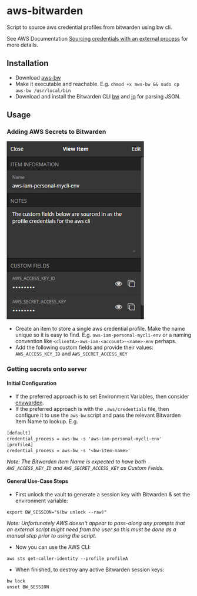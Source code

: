 # aws-bitwarden
Script to source aws credential profiles from bitwarden using bw cli.

See AWS Documentation [Sourcing credentials with an external process](https://docs.aws.amazon.com/cli/latest/userguide/cli-configure-sourcing-external.html) for more details.

## Installation
- Download [aws-bw](https://raw.githubusercontent.com/tdharris/aws-bitwarden/master/aws-bw)
- Make it executable and reachable. E.g. `chmod +x aws-bw && sudo cp aws-bw /usr/local/bin`
- Download and install the Bitwarden CLI [bw](https://github.com/bitwarden/cli#downloadinstall) and [jq](https://stedolan.github.io/jq/download/) for parsing JSON.

## Usage

### Adding AWS Secrets to Bitwarden
![](/assets/bw-item-ss.png "bitwarden item for aws-bw")
- Create an item to store a single aws credential profile. Make the name unique so it is easy to find. E.g. `aws-iam-personal-mycli-env` or a naming convention like `<clientA>-aws-iam-<account>-<name>-env` perhaps.
- Add the following custom fields and provide their values: `AWS_ACCESS_KEY_ID` and `AWS_SECRET_ACCESS_KEY`

### Getting secrets onto server
#### Initial Configuration
- If the preferred approach is to set Environment Variables, then consider [envwarden](https://github.com/envwarden/envwarden).
- If the preferred approach is with the `.aws/credentials` file, then configure it to use the `aws-bw` script and pass the relevant Bitwarden Item Name to lookup. E.g.
```
[default]
credential_process = aws-bw -s 'aws-iam-personal-mycli-env'
[profileA]
credential_process = aws-bw -s '<bw-item-name>'
```
*Note: The Bitwarden Item Name is expected to have both `AWS_ACCESS_KEY_ID` and `AWS_SECRET_ACCESS_KEY` as Custom Fields.*
#### General Use-Case Steps
- First unlock the vault to generate a session key with Bitwarden & set the environment variable:
```
export BW_SESSION="$(bw unlock --raw)"
```
*Note: Unfortunately AWS doesn't appear to pass-along any prompts that an external script might need from the user so this must be done as a manual step prior to using the script.*

- Now you can use the AWS CLI:

```
aws sts get-caller-identity --profile profileA
```
- When finished, to destroy any active Bitwarden session keys:
```
bw lock
unset BW_SESSION
```